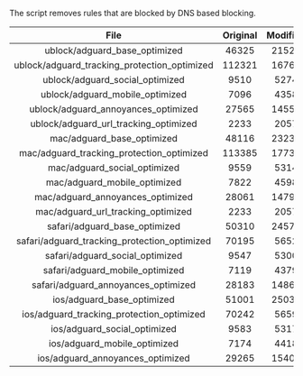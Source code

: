 The script removes rules that are blocked by DNS based blocking.


| File | Original | Modified |
|:----:|:-----:|:-----:|
| ublock/adguard_base_optimized | 46325 | 21525 |
| ublock/adguard_tracking_protection_optimized | 112321 | 16766 |
| ublock/adguard_social_optimized | 9510 | 5274 |
| ublock/adguard_mobile_optimized | 7096 | 4358 |
| ublock/adguard_annoyances_optimized | 27565 | 14556 |
| ublock/adguard_url_tracking_optimized | 2233 | 2057 |
| mac/adguard_base_optimized | 48116 | 23239 |
| mac/adguard_tracking_protection_optimized | 113385 | 17731 |
| mac/adguard_social_optimized | 9559 | 5314 |
| mac/adguard_mobile_optimized | 7822 | 4598 |
| mac/adguard_annoyances_optimized | 28061 | 14795 |
| mac/adguard_url_tracking_optimized | 2233 | 2057 |
| safari/adguard_base_optimized | 50310 | 24570 |
| safari/adguard_tracking_protection_optimized | 70195 | 5652 |
| safari/adguard_social_optimized | 9547 | 5300 |
| safari/adguard_mobile_optimized | 7119 | 4379 |
| safari/adguard_annoyances_optimized | 28183 | 14868 |
| ios/adguard_base_optimized | 51001 | 25033 |
| ios/adguard_tracking_protection_optimized | 70242 | 5659 |
| ios/adguard_social_optimized | 9583 | 5317 |
| ios/adguard_mobile_optimized | 7174 | 4418 |
| ios/adguard_annoyances_optimized | 29265 | 15400 |